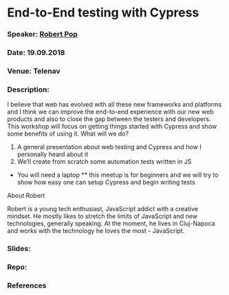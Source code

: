 # End-to-End testing with Cypress

### Speaker: [Robert Pop](https://twitter.com/robipop22)
### Date: 19.09.2018
### Venue: Telenav
### Description: 
I believe that web has evolved with all these new frameworks and platforms and I think we can improve the end-to-end experience with our new web products and also to close the gap between the testers and developers. This workshop will focus on getting things started with Cypress and show some benefits of using it.
What will we do?
1. A general presentation about web testing and Cypress and how I personally heard about it
2. We’ll create from scratch some automation tests written in JS

* You will need a laptop
** this meetup is for beginners and we will try to show how easy one can setup Cypress and begin writing tests

About Robert

Robert is a young tech enthusiast, JavaScript addict with a creative mindset. He mostly likes to stretch the limits of JavaScript and new technologies, generally speaking. At the moment, he lives in Cluj-Napoca and works with the technology he loves the most - JavaScript.

### Slides: 
### Repo: 

### References

